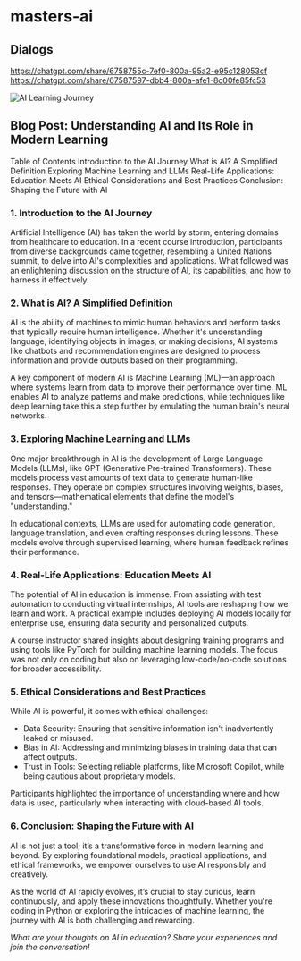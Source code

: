 # masters-ai

## Dialogs

https://chatgpt.com/share/6758755c-7ef0-800a-95a2-e95c128053cf
https://chatgpt.com/share/67587597-dbb4-800a-afe1-8c00fe85fc53

![AI Learning Journey](./DALL·E%202024-12-10%2022.06.48%20-%20An%20abstract%20digital%20illustration%20depicting%20the%20integration%20of%20AI%20in%20education.%20The%20scene%20shows%20a%20futuristic%20classroom%20with%20holographic%20screens%20display.webp)


## Blog Post: Understanding AI and Its Role in Modern Learning

Table of Contents
    Introduction to the AI Journey
    What is AI? A Simplified Definition
    Exploring Machine Learning and LLMs
    Real-Life Applications: Education Meets AI
    Ethical Considerations and Best Practices
    Conclusion: Shaping the Future with AI

### 1. Introduction to the AI Journey

Artificial Intelligence (AI) has taken the world by storm, entering domains from healthcare to education. In a recent course introduction, participants from diverse backgrounds came together, resembling a United Nations summit, to delve into AI's complexities and applications. What followed was an enlightening discussion on the structure of AI, its capabilities, and how to harness it effectively.

### 2. What is AI? A Simplified Definition

AI is the ability of machines to mimic human behaviors and perform tasks that typically require human intelligence. Whether it's understanding language, identifying objects in images, or making decisions, AI systems like chatbots and recommendation engines are designed to process information and provide outputs based on their programming.

A key component of modern AI is Machine Learning (ML)—an approach where systems learn from data to improve their performance over time. ML enables AI to analyze patterns and make predictions, while techniques like deep learning take this a step further by emulating the human brain's neural networks.

### 3. Exploring Machine Learning and LLMs

One major breakthrough in AI is the development of Large Language Models (LLMs), like GPT (Generative Pre-trained Transformers). These models process vast amounts of text data to generate human-like responses. They operate on complex structures involving weights, biases, and tensors—mathematical elements that define the model's "understanding."

In educational contexts, LLMs are used for automating code generation, language translation, and even crafting responses during lessons. These models evolve through supervised learning, where human feedback refines their performance.

### 4. Real-Life Applications: Education Meets AI

The potential of AI in education is immense. From assisting with test automation to conducting virtual internships, AI tools are reshaping how we learn and work. A practical example includes deploying AI models locally for enterprise use, ensuring data security and personalized outputs.

A course instructor shared insights about designing training programs and using tools like PyTorch for building machine learning models. The focus was not only on coding but also on leveraging low-code/no-code solutions for broader accessibility.

### 5. Ethical Considerations and Best Practices

While AI is powerful, it comes with ethical challenges:
- Data Security: Ensuring that sensitive information isn't inadvertently leaked or misused.
- Bias in AI: Addressing and minimizing biases in training data that can affect outputs.
- Trust in Tools: Selecting reliable platforms, like Microsoft Copilot, while being cautious about proprietary models.

Participants highlighted the importance of understanding where and how data is used, particularly when interacting with cloud-based AI tools.

### 6. Conclusion: Shaping the Future with AI

AI is not just a tool; it’s a transformative force in modern learning and beyond. By exploring foundational models, practical applications, and ethical frameworks, we empower ourselves to use AI responsibly and creatively.

As the world of AI rapidly evolves, it’s crucial to stay curious, learn continuously, and apply these innovations thoughtfully. Whether you're coding in Python or exploring the intricacies of machine learning, the journey with AI is both challenging and rewarding.

*What are your thoughts on AI in education? Share your experiences and join the conversation!*
